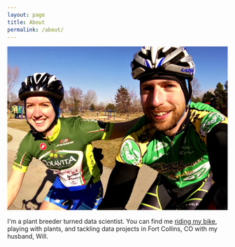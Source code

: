 ```yaml
---
layout: page
title: About
permalink: /about/
---
```

![2015 Equinox Poudre Canyon](/images/sarawill.park.jpg)

I'm a plant breeder turned data scientist. You can find me [riding my bike][Strava], playing with plants, and tackling data projects in Fort Collins, CO with my husband, Will.

[Strava]: https://www.strava.com/athletes/skammlade
[willblog]: https://willhickey.github.io

